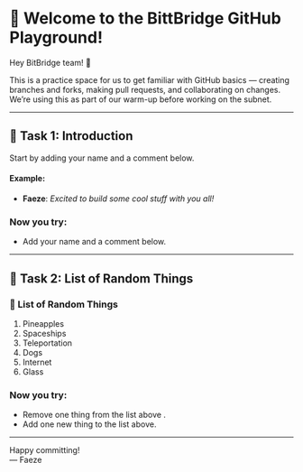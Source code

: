 # 🚀 Welcome to the BittBridge GitHub Playground!

Hey BitBridge team! 👋 

This is a practice space for us to get familiar with GitHub basics — creating branches and forks, making pull requests, and collaborating on changes.  
We’re using this as part of our warm-up before working on the subnet.

---

## 👤 Task 1: Introduction
Start by adding your name and a comment below.

#### Example:
- **Faeze**: _Excited to build some cool stuff with you all!_

### Now you try:
- Add your name and a comment below.

---

## 📝 Task 2: List of Random Things

### 👾 List of Random Things
1. Pineapples
2. Spaceships
3. Teleportation
4. Dogs
5. Internet
6. Glass

### Now you try:
- Remove one thing from the list above . 
- Add one new thing to the list above.

---

Happy committing!  
— Faeze
